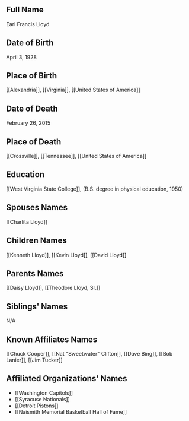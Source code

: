 ## Full Name

Earl Francis Lloyd

## Date of Birth

April 3, 1928

## Place of Birth

[[Alexandria]], [[Virginia]], [[United States of America]]

## Date of Death

February 26, 2015

## Place of Death

[[Crossville]], [[Tennessee]], [[United States of America]]

## Education

[[West Virginia State College]], (B.S. degree in physical education, 1950)

## Spouses Names

[[Charlita Lloyd]]

## Children Names

[[Kenneth Lloyd]], [[Kevin Lloyd]], [[David Lloyd]]

## Parents Names

[[Daisy Lloyd]], [[Theodore Lloyd, Sr.]]

## Siblings' Names

N/A

## Known Affiliates Names

[[Chuck Cooper]], [[Nat "Sweetwater" Clifton]], [[Dave Bing]], [[Bob Lanier]], [[Jim Tucker]]

## Affiliated Organizations' Names

- [[Washington Capitols]]
- [[Syracuse Nationals]]
- [[Detroit Pistons]]
- [[Naismith Memorial Basketball Hall of Fame]]